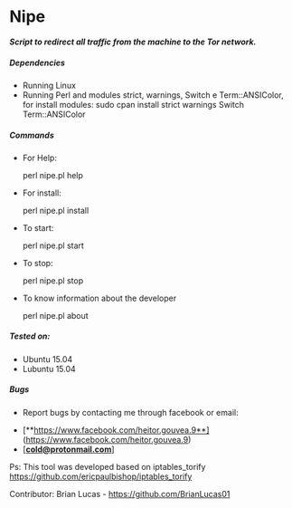 # Nipe

***Script to redirect all traffic from the machine to the Tor network.***

##### Dependencies

* Running Linux 
* Running Perl and modules strict, warnings, Switch e Term::ANSIColor, for install modules:
      sudo cpan install strict warnings Switch Term::ANSIColor

##### Commands

* For Help:
  
    perl nipe.pl help
  
* For install:
  
    perl nipe.pl install

* To start:

    perl nipe.pl start
 
* To stop:

    perl nipe.pl stop

* To know information about the developer

    perl nipe.pl about

##### Tested on:

* Ubuntu 15.04
* Lubuntu 15.04

##### Bugs

- Report bugs by contacting me through facebook or email:
* [**https://www.facebook.com/heitor.gouvea.9**] (https://www.facebook.com/heitor.gouvea.9)
* [**cold@protonmail.com**]

Ps: This tool was developed based on iptables_torify 
https://github.com/ericpaulbishop/iptables_torify

Contributor: Brian Lucas - https://github.com/BrianLucas01
